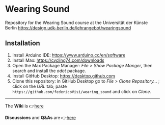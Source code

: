 # Wearing Sound
Repository for the Wearing Sound course at the Universität der Künste Berlin
https://design.udk-berlin.de/lehrangebot/wearingsound

## Installation
1. Install Arduino IDE: https://www.arduino.cc/en/software 
2. Install Max: https://cycling74.com/downloads
3. Open the Max Package Manager: *File > Show Package Manger*, then search and install the *odot* package.
4. Install GitHub Desktop: https://desktop.github.com
5. Clone this repository: in GitHub Desktop go to *File > Clone Repository…* ; click on the *URL* tab; paste `https://github.com/federicoVisi/wearing_sound` and click on *Clone*.

---

The **Wiki** is 👉[here](https://github.com/federicoVisi/wearing_sound/wiki)

**Discussions** and **Q&As** are 👉[here](https://github.com/federicoVisi/wearing_sound/discussions)
